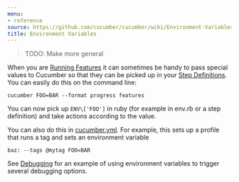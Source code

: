 ```yaml
---
menu:
- reference
source: https://github.com/cucumber/cucumber/wiki/Environment-Variables/
title: Environment Variables
---
```


> TODO: Make more general

When you are [Running Features](/cucumber/running-features/) it can sometimes be handy to pass special
values to Cucumber so that they can be picked up in your [Step Definitions](/cucumber/step-definitions/).
You can easily do this on the command line:

```
cucumber FOO=BAR --format progress features
```

You can now pick up `ENV\['FOO']` in ruby (for example in env.rb or a step definition) and take actions according to the value.

You can also do this in [cucumber.yml](/cucumber/cucumber.yml/). For example, this sets up a profile that runs a tag and sets an environment variable

```
baz: --tags @mytag FOO=BAR
```

See [Debugging](/implementations/ruby/debugging/) for an example of using environment variables to trigger several debugging options.
